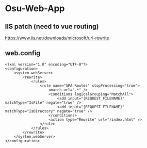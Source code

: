 # Osu-Web-App

## IIS patch (need to vue routing)

https://www.iis.net/downloads/microsoft/url-rewrite

## web.config

```
<?xml version="1.0" encoding="UTF-8"?>
<configuration>
    <system.webServer>
        <rewrite>
            <rules>
                <rule name="SPA Routes" stopProcessing="true">
                    <match url=".*" />
                    <conditions logicalGrouping="MatchAll">
                        <add input="{REQUEST_FILENAME}" matchType="IsFile" negate="true" />
                        <add input="{REQUEST_FILENAME}" matchType="IsDirectory" negate="true" />
                    </conditions>
                    <action type="Rewrite" url="/index.html" />
                </rule>
            </rules>
        </rewrite>
    </system.webServer>
</configuration>
```

